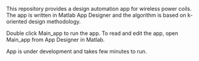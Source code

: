 

This repository provides a design automation app for wireless power coils.
The app is written in Matlab App Designer and the algorithm is based on k-oriented design methodology.

Double click Main_app to run the app.
To read and edit the app, open Main_app from App Designer in Matlab. 

App is under development and takes few minutes to run.
